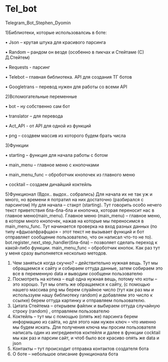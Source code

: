 # Tel_bot
Telegram_Bot_Stephen_Dyomin

1)Библиотеки, которые использовалсиь в боте:

  •	Json – крутая штука для красивого парсинга
  
  •	Random – рандом он везде (особенно в пикчах и Стейтаме (С) Д.Стейтем)
  
  •	Requests - парсинг
  
  •	Telebot – главная библиотека. API для создания ТГ ботов
  
  •	Googletrans – перевод нужен для работы со всеми API
  
2)Вспомогательные переменные

  •	bot – ну собственно сам бот 
  
  •	translator – для перевода
  
  •	Act_API  - от API для одной из функций
  
  •	png – создвем массив из которого будем брать числа
  
3)Функции

  •	starting – функция для начала работы с ботом
  
  •	main_menu – главное меню с кнопочками
  
  •	main_menu_func – оброботчик кнопочек из главного меню
  
  •	cocktail – создаем дичайший коктейль

5)Функционал 
(Вдох.. выдох.. собрались)
Для начала их не так уж и много, но времени я потратил на них достаточно (разбирался с парсингом)
Ну для начала – стакрт (starting). Тут говорить особо нечего текст приветствия бла-бла-бла и кнопочка, которая переносит нас в главное меню(main_menu).
Главное меню (main_menu) – главное меню, в которм много кнопочек, нажав на которые мы переносимся в main_menu_func. Тут начинается проверка на вход разных данных (по типу «фдыоалфрафщао» - этот текст не вызывает функций и бот отправляет сообщение пользователю, что он написал что-то не то). bot.register_next_step_handler(бла-бла) – позволяет сделать переход к какой-либо функции.
main_menu_func – оброботчик кнопок. Как раз тут у меня сразу выполняется несколько методов.
  1)	Чем заняться когда скучно? – действительно нужная вещь. Тут мы обращаемся к сайту и собираем оттуда данные, затем собираем это все в переменную data и выводим сообщени пользователю
  2)	Посмотреть на котика – ещё одна нужная вещь, потому что коты – это хорошо. Тут мы опять же обращаемся к сайту, (с помощью нашего массива png мы берем слуайное число (тут как раз мы и использзуем нашу библиотеку random) и добавляем это число к ссылке) берем оттуда картинку и отправляем пользователю.
  3)	Цитата Стейтема – открывем файлик и выбираем оттуда случайную строку (random) , отправляем пользователю
  4)	Коктейль – тут мы с помощью (опять же) парсинга берем информацию из сайта, но для этого нам нужен ключ – что именно  мы будем искать. Для получения ключа мы просим пользователя написать один из ингредиентов коктейля и далее в функции cocktail мы как раз и парсим сайт, и чтоб было все красиво опять же data и json
  5)	Контакты – тут происходит отправка контактов создателя бота
  6)	О боте – небольшое описание функционала бота
